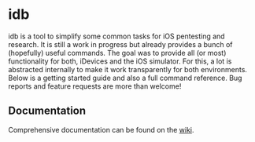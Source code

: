 # idb

idb is a tool to simplify some common tasks for iOS pentesting and research. It is still a work in progress but already provides a bunch of (hopefully) useful commands. The goal was to provide all (or most) functionality for both, iDevices and the iOS simulator. For this, a lot is abstracted internally to make it work transparently for both environments. Below is a getting started guide and also a full command reference. Bug reports and feature requests are more than welcome!

## Documentation
Comprehensive documentation can be found on the [wiki](//github.com/dmayer/idb/wiki).
